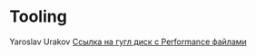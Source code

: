 # Tooling

Yaroslav Urakov
[Ссылка на гугл диск с Performance файлами](https://drive.google.com/drive/folders/1R9zSeGxvwCPdcrXhoT5zNJlurK2IBg0a?usp=drive_link/)
